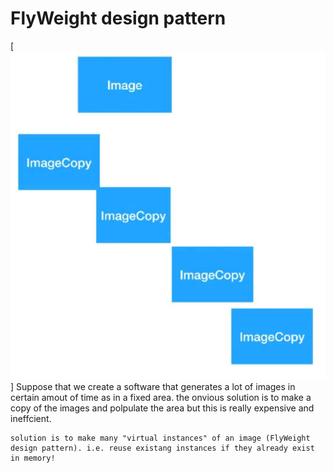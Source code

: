 # FlyWeight design pattern
	
[![N|Picture](./figure1.jpg)]
	Suppose that we create a software that generates a lot of images in certain amout of time as in a fixed area. the onvious solution is to make a copy of the images and polpulate the area but this is really expensive and ineffcient.
	
	solution is to make many "virtual instances" of an image (FlyWeight design pattern). i.e. reuse existang instances if they already exist in memory!
	